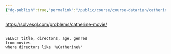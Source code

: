 ```yaml
---
{"dg-publish":true,"permalink":"/public/course/course-datarian/catherine/","created":"2025-08-29T12:42:54.511+09:00","updated":"2025-08-29T16:08:46.463+09:00"}
---
```


https://solvesql.com/problems/catherine-movie/

```mysql

SELECT title, directors, age, genres
from movies
where directors like '%Catherine%'

```